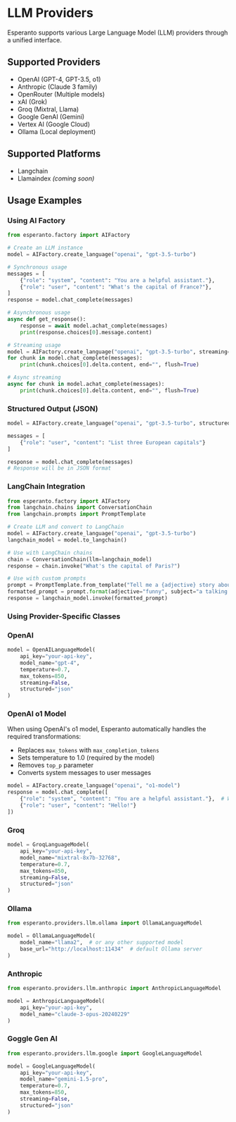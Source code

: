 # LLM Providers

Esperanto supports various Large Language Model (LLM) providers through a unified interface.

## Supported Providers

- OpenAI (GPT-4, GPT-3.5, o1)
- Anthropic (Claude 3 family)
- OpenRouter (Multiple models)
- xAI (Grok)
- Groq (Mixtral, Llama)
- Google GenAI (Gemini)
- Vertex AI (Google Cloud)
- Ollama (Local deployment)

## Supported Platforms

- Langchain
- Llamaindex *(coming soon)*

## Usage Examples

### Using AI Factory

```python
from esperanto.factory import AIFactory

# Create an LLM instance
model = AIFactory.create_language("openai", "gpt-3.5-turbo")

# Synchronous usage
messages = [
    {"role": "system", "content": "You are a helpful assistant."},
    {"role": "user", "content": "What's the capital of France?"},
]
response = model.chat_complete(messages)

# Asynchronous usage
async def get_response():
    response = await model.achat_complete(messages)
    print(response.choices[0].message.content)

# Streaming usage
model = AIFactory.create_language("openai", "gpt-3.5-turbo", streaming=True)
for chunk in model.chat_complete(messages):
    print(chunk.choices[0].delta.content, end="", flush=True)

# Async streaming
async for chunk in model.achat_complete(messages):
    print(chunk.choices[0].delta.content, end="", flush=True)
```

### Structured Output (JSON)

```python
model = AIFactory.create_language("openai", "gpt-3.5-turbo", structured="json")

messages = [
    {"role": "user", "content": "List three European capitals"}
]

response = model.chat_complete(messages)
# Response will be in JSON format
```

### LangChain Integration

```python
from esperanto.factory import AIFactory
from langchain.chains import ConversationChain
from langchain.prompts import PromptTemplate

# Create LLM and convert to LangChain
model = AIFactory.create_language("openai", "gpt-3.5-turbo")
langchain_model = model.to_langchain()

# Use with LangChain chains
chain = ConversationChain(llm=langchain_model)
response = chain.invoke("What's the capital of Paris?")

# Use with custom prompts
prompt = PromptTemplate.from_template("Tell me a {adjective} story about {subject}")
formatted_prompt = prompt.format(adjective="funny", subject="a talking cat")
response = langchain_model.invoke(formatted_prompt)
```

### Using Provider-Specific Classes

### OpenAI
```python
model = OpenAILanguageModel(
    api_key="your-api-key",
    model_name="gpt-4",
    temperature=0.7,
    max_tokens=850,
    streaming=False,
    structured="json"
)
```

### OpenAI o1 Model

When using OpenAI's o1 model, Esperanto automatically handles the required transformations:
- Replaces `max_tokens` with `max_completion_tokens`
- Sets temperature to 1.0 (required by the model)
- Removes `top_p` parameter
- Converts system messages to user messages

```python
model = AIFactory.create_language("openai", "o1-model")
response = model.chat_complete([
    {"role": "system", "content": "You are a helpful assistant."},  # Will be converted to user role
    {"role": "user", "content": "Hello!"}
])
```

### Groq
```python
model = GroqLanguageModel(
    api_key="your-api-key",
    model_name="mixtral-8x7b-32768",
    temperature=0.7,
    max_tokens=850,
    streaming=False,
    structured="json"
)
```

### Ollama
```python
from esperanto.providers.llm.ollama import OllamaLanguageModel

model = OllamaLanguageModel(
    model_name="llama2",  # or any other supported model
    base_url="http://localhost:11434"  # default Ollama server
)
```

### Anthropic
```python
from esperanto.providers.llm.anthropic import AnthropicLanguageModel

model = AnthropicLanguageModel(
    api_key="your-api-key",
    model_name="claude-3-opus-20240229"
)
```

### Goggle Gen AI
```python
from esperanto.providers.llm.google import GoogleLanguageModel

model = GoogleLanguageModel(
    api_key="your-api-key",
    model_name="gemini-1.5-pro",
    temperature=0.7,
    max_tokens=850,
    streaming=False,
    structured="json"
)
```
